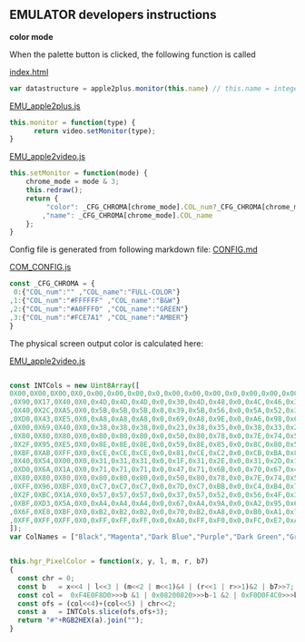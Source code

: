## EMULATOR developers instructions

**color mode**

When the palette button is clicked, the following function is called 

[index.html](/index.html)
```javascript
var datastructure = apple2plus.monitor(this.name) // this.name = integer number cyling between 0-3
```

[EMU_apple2plus.js](/res/EMU_apple2plus.js)
```javascript
this.monitor = function(type) {
      return video.setMonitor(type);
}
```
[EMU_apple2video.js](/res/EMU_apple2video.js)
```javascript
this.setMonitor = function(mode) {
    chrome_mode = mode & 3;
    this.redraw();
    return {
         "color": _CFG_CHROMA[chrome_mode].COL_num?_CFG_CHROMA[chrome_mode].COL_num:"#000000"
        ,"name": _CFG_CHROMA[chrome_mode].COL_name
    };
}
```

Config file is generated from following markdown file: [CONFIG.md](/docs/CONFIG.md)

[COM_CONFIG.js](/res/COM_CONFIG.js)
```javascript
const _CFG_CHROMA = {
 0:{"COL_num":"" ,"COL_name":"FULL-COLOR"}
,1:{"COL_num":"#FFFFFF" ,"COL_name":"B&W"}
,2:{"COL_num":"#A0FFF0" ,"COL_name":"GREEN"}
,3:{"COL_num":"#FCE7A1" ,"COL_name":"AMBER"}
}
```

The physical screen output color is calculated here:

[EMU_apple2video.js](/res/EMU_apple2video.js)
```javascript

const INTCols = new Uint8Array([
0X00,0X00,0X00,0X0,0x00,0x00,0x00,0x0,0x00,0x00,0x00,0x0,0x00,0x00,0x00,0x0  // Black       * color 0 & 4
,0X90,0X17,0X40,0X0,0x4D,0x4D,0x4D,0x0,0x30,0x4D,0x48,0x0,0x4C,0x46,0x31,0x0  // Magenta
,0X40,0X2C,0XA5,0X0,0x5B,0x5B,0x5B,0x0,0x39,0x5B,0x56,0x0,0x5A,0x52,0x39,0x0  // Dark Blue
,0XD0,0X43,0XE5,0X0,0xA8,0xA8,0xA8,0x0,0x69,0xA8,0x9E,0x0,0xA6,0x98,0x6A,0x0  // Purple      * color 2
,0X00,0X69,0X40,0X0,0x38,0x38,0x38,0x0,0x23,0x38,0x35,0x0,0x38,0x33,0x24,0x0  // Dark Green
,0X80,0X80,0X80,0X0,0x80,0x80,0x80,0x0,0x50,0x80,0x78,0x0,0x7E,0x74,0x51,0x0  // Grey 1
,0X2F,0X95,0XE5,0X0,0x8E,0x8E,0x8E,0x0,0x59,0x8E,0x85,0x0,0x8C,0x80,0x59,0x0  // Medium Blue * color 6
,0XBF,0XAB,0XFF,0X0,0xCE,0xCE,0xCE,0x0,0x81,0xCE,0xC2,0x0,0xCB,0xBA,0x82,0x0  // Light Blue
,0X40,0X54,0X00,0X0,0x31,0x31,0x31,0x0,0x1F,0x31,0x2E,0x0,0x31,0x2D,0x1F,0x0  // Brown
,0XD0,0X6A,0X1A,0X0,0x71,0x71,0x71,0x0,0x47,0x71,0x6B,0x0,0x70,0x67,0x48,0x0  // Orange      * color 5
,0X80,0X80,0X80,0X0,0x80,0x80,0x80,0x0,0x50,0x80,0x78,0x0,0x7E,0x74,0x51,0x0  // Grey 2
,0XFF,0X96,0XBF,0X0,0xC7,0xC7,0xC7,0x0,0x7D,0xC7,0xBB,0x0,0xC4,0xB4,0x7D,0x0  // Pink
,0X2F,0XBC,0X1A,0X0,0x57,0x57,0x57,0x0,0x37,0x57,0x52,0x0,0x56,0x4F,0x37,0x0  // Light Green * color 1
,0XBF,0XD3,0X5A,0X0,0xA4,0xA4,0xA4,0x0,0x67,0xA4,0x9A,0x0,0xA2,0x95,0x68,0x0  // Yellow  
,0X6F,0XE8,0XBF,0X0,0xB2,0xB2,0xB2,0x0,0x70,0xB2,0xA8,0x0,0xB0,0xA1,0x70,0x0  // Aquamarine
,0XFF,0XFF,0XFF,0X0,0xFF,0xFF,0xFF,0x0,0xA0,0xFF,0xF0,0x0,0xFC,0xE7,0xA1,0x0  // White       * color 3 & 7
]);
var ColNames = ["Black","Magenta","Dark Blue","Purple","Dark Green","Grey 1","Medium Blue","Light Blue","Brown","Orange","Grey 2","Pink","Light Green","Yellow","Aquamarine","White"];


this.hgr_PixelColor = function(x, y, l, m, r, b7) 
{
  const chr = 0;
  const b   = x<<4 | l<<3 | (m<<2 | m<<1)&4 | (r<<1 | r>>1)&2 | b7>>7;
  const col =  0xF4E0F8D0>>>b &1 | 0x08200820>>>b-1 &2 | 0xF0D0F4C0>>>b-2 &4;
  const ofs = (col<<4)+(col<<5) | chr<<2;
  const a   = INTCols.slice(ofs,ofs+3);
  return "#"+RGB2HEX(a).join("");
}
```
